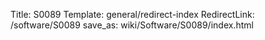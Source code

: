 Title: S0089
Template: general/redirect-index
RedirectLink: /software/S0089
save_as: wiki/Software/S0089/index.html